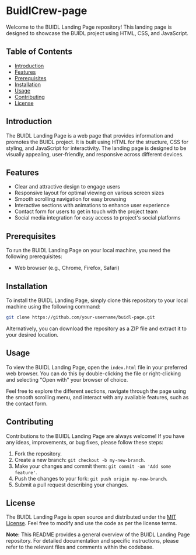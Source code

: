 # BuidlCrew-page

Welcome to the BUIDL Landing Page repository! This landing page is designed to showcase the BUIDL project using HTML, CSS, and JavaScript.

## Table of Contents

- [Introduction](#introduction)
- [Features](#features)
- [Prerequisites](#prerequisites)
- [Installation](#installation)
- [Usage](#usage)
- [Contributing](#contributing)
- [License](#license)

## Introduction

The BUIDL Landing Page is a web page that provides information and promotes the BUIDL project. It is built using HTML for the structure, CSS for styling, and JavaScript for interactivity. The landing page is designed to be visually appealing, user-friendly, and responsive across different devices.

## Features

- Clear and attractive design to engage users
- Responsive layout for optimal viewing on various screen sizes
- Smooth scrolling navigation for easy browsing
- Interactive sections with animations to enhance user experience
- Contact form for users to get in touch with the project team
- Social media integration for easy access to project's social platforms

## Prerequisites

To run the BUIDL Landing Page on your local machine, you need the following prerequisites:

- Web browser (e.g., Chrome, Firefox, Safari)

## Installation

To install the BUIDL Landing Page, simply clone this repository to your local machine using the following command:

```bash
git clone https://github.com/your-username/buidl-page.git
```

Alternatively, you can download the repository as a ZIP file and extract it to your desired location.

## Usage

To view the BUIDL Landing Page, open the `index.html` file in your preferred web browser. You can do this by double-clicking the file or right-clicking and selecting "Open with" your browser of choice.

Feel free to explore the different sections, navigate through the page using the smooth scrolling menu, and interact with any available features, such as the contact form.

## Contributing

Contributions to the BUIDL Landing Page are always welcome! If you have any ideas, improvements, or bug fixes, please follow these steps:

1. Fork the repository.
2. Create a new branch: `git checkout -b my-new-branch`.
3. Make your changes and commit them: `git commit -am 'Add some feature'`.
4. Push the changes to your fork: `git push origin my-new-branch`.
5. Submit a pull request describing your changes.

## License

The BUIDL Landing Page is open source and distributed under the [MIT License](https://opensource.org/licenses/MIT). Feel free to modify and use the code as per the license terms.

**Note:** This README provides a general overview of the BUIDL Landing Page repository. For detailed documentation and specific instructions, please refer to the relevant files and comments within the codebase.
